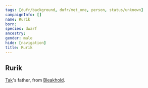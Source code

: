 ```yaml
---
tags: [dufr/background, dufr/met_one, person, status/unknown]
campaignInfo: []
name: Rurik
born:
species: dwarf
ancestry:
gender: male
hide: [navigation]
title: Rurik
---
```

## Rurik

[Tak](<./tak.md>)'s father, from [Bleakhold](<../../cosmology/multiverse/echo-realms/shadowfell/bleakhold.md>).
